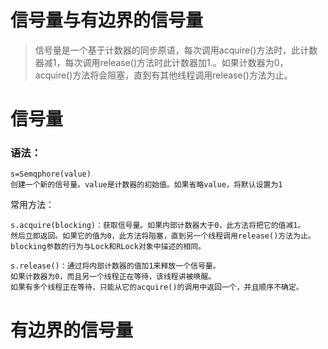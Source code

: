 # 信号量与有边界的信号量

> 信号量是一个基于计数器的同步原语，每次调用acquire\(\)方法时，此计数器减1，每次调用release\(\)方法时此计数器加1.。如果计数器为0，acquire\(\)方法将会阻塞，直到有其他线程调用release\(\)方法为止。

# 信号量

### 语法：

```
s=Semqphore(value)
创建一个新的信号量。value是计数器的初始值。如果省略value，将默认设置为1
```

常用方法：

```
s.acquire(blocking)：获取信号量。如果内部计数器大于0，此方法将把它的值减1。
然后立即返回。如果它的值为0，此方法将阻塞，直到另一个线程调用release()方法为止。
blocking参数的行为与Lock和RLock对象中描述的相同。

s.release()：通过将内部计数器的值加1来释放一个信号量。
如果计数器为0，而且另一个线程正在等待，该线程讲被唤醒。
如果有多个线程正在等待，只能从它的acquire()的调用中返回一个，并且顺序不确定。
```

# 有边界的信号量





